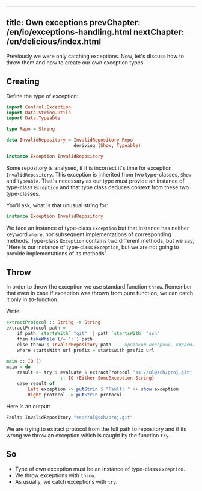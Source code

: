 ----
title: Own exceptions
prevChapter: /en/io/exceptions-handling.html
nextChapter: /en/delicious/index.html
----

Previously we were only catching exceptions. Now, let's discuss how to throw them and how to create our own exception types.

## Creating

Define the type of exception:

```haskell
import Control.Exception
import Data.String.Utils
import Data.Typeable

type Repo = String

data InvalidRepository = InvalidRepository Repo
                         deriving (Show, Typeable)

instance Exception InvalidRepository
```

Some repository is analysed, if it is incorrect it's time for exception `InvalidRepository`. This exception is inherited from two type-classes, `Show` and `Typeable`. That's necessary as our type must provide an instance of type-class `Exception` and that type class deduces context from these two type-classes.

You'll ask, what is that unusual string for:

```haskell
instance Exception InvalidRepository
```

We face an instance of type-class `Exception` but that instance has neither keyword `where`, nor subsequent implementations of corresponding methods. Type-class `Exception` contains two different methods, but we say, "Here is our instance of type-class `Exception`, but we are not going to provide implementations of its methods".

## Throw

In order to throw the exception we use standard function `throw`. Remember that even in case if exception was thrown from pure function, we can catch it only in `IO`-function.

Write:

```haskell
extractProtocol :: String -> String
extractProtocol path =
    if path `startsWith` "git" || path `startsWith` "ssh"
    then takeWhile (/= ':') path
    else throw $ InvalidRepository path  -- Протокол неверный, кидаем...
    where startsWith url prefix = startswith prefix url

main :: IO ()
main = do
    result <- try $ evaluate $ extractProtocol "ss://ul@sch/proj.git"
                    :: IO (Either SomeException String)
    case result of
        Left exception -> putStrLn $ "Fault: " ++ show exception
        Right protocol -> putStrLn protocol
```

Here is an output:

```bash
Fault: InvalidRepository "ss://ul@sch/proj.git"
```

We are trying to extract protocol from the full path to repository and if its wrong we throw an exception which is caught by the function `try`.

## So

* Type of own exception must be an instance of type-class `Exception`.
* We throw exceptions with `throw`.
* As usually, we catch exceptions with `try`.

